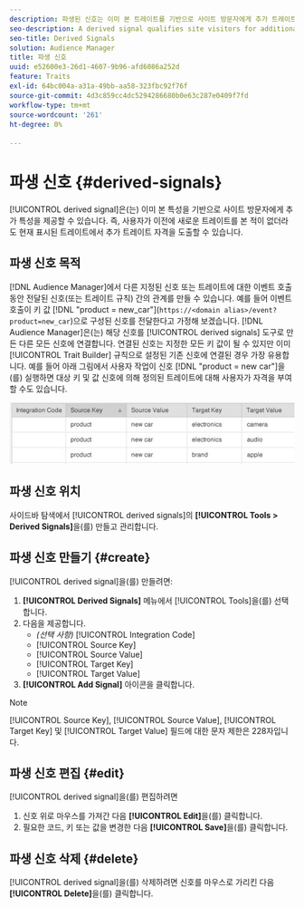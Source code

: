 ```yaml
---
description: 파생된 신호는 이미 본 트레이트를 기반으로 사이트 방문자에게 추가 트레이트를 부여합니다. 즉, 사용자가 이전에 새로운 트레이트를 본 적이 없더라도 현재 표시된 트레이트에서 추가 트레이트 자격을 도출할 수 있습니다.
seo-description: A derived signal qualifies site visitors for additional traits based on a trait they've already seen. In other words, additional trait qualification can be derived from a currently exhibited trait even if a user has never seen the new trait before.
seo-title: Derived Signals
solution: Audience Manager
title: 파생 신호
uuid: e52600e3-26d1-4607-9b96-afd6086a252d
feature: Traits
exl-id: 64bc004a-a31a-49bb-aa58-323fbc92f76f
source-git-commit: 4d3c859cc4dc5294286680b0e63c287e0409f7fd
workflow-type: tm+mt
source-wordcount: '261'
ht-degree: 0%

---
```


# 파생 신호 {#derived-signals}

[!UICONTROL derived signal]은(는) 이미 본 특성을 기반으로 사이트 방문자에게 추가 특성을 제공할 수 있습니다. 즉, 사용자가 이전에 새로운 트레이트를 본 적이 없더라도 현재 표시된 트레이트에서 추가 트레이트 자격을 도출할 수 있습니다.

<!-- c_tb_derived_signal.xml -->

## 파생 신호 목적

[!DNL Audience Manager]에서 다른 지정된 신호 또는 트레이트에 대한 이벤트 호출 동안 전달된 신호(또는 트레이트 규칙) 간의 관계를 만들 수 있습니다. 예를 들어 이벤트 호출이 키 값 [!DNL "product = new_car"]&#x200B;(`https://<domain alias>/event?product=new_car`)으로 구성된 신호를 전달한다고 가정해 보겠습니다. [!DNL Audience Manager]은(는) 해당 신호를 [!UICONTROL derived signals] 도구로 만든 다른 모든 신호에 연결합니다. 연결된 신호는 지정한 모든 키 값이 될 수 있지만 이미 [!UICONTROL Trait Builder] 규칙으로 설정된 기존 신호에 연결된 경우 가장 유용합니다. 예를 들어 아래 그림에서 사용자 작업이 신호 [!DNL "product = new car"]을(를) 실행하면 대상 키 및 값 신호에 의해 정의된 트레이트에 대해 사용자가 자격을 부여할 수도 있습니다.

![](assets/derived_signal_example.png)

## 파생 신호 위치

사이드바 탐색에서 [!UICONTROL derived signals]의 **[!UICONTROL Tools > Derived Signals]**&#x200B;을(를) 만들고 관리합니다.

## 파생 신호 만들기 {#create}

<!-- t_tb_create_derived.xml -->

[!UICONTROL derived signal]을(를) 만들려면:

1. **[!UICONTROL Derived Signals]** 메뉴에서 [!UICONTROL Tools]을(를) 선택합니다.
1. 다음을 제공합니다.
   * *(선택 사항)* [!UICONTROL Integration Code]
   * [!UICONTROL Source Key]
   * [!UICONTROL Source Value]
   * [!UICONTROL Target Key]
   * [!UICONTROL Target Value]
1. **[!UICONTROL Add Signal]** 아이콘을 클릭합니다.

>[!NOTE]
>
>[!UICONTROL Source Key], [!UICONTROL Source Value], [!UICONTROL Target Key] 및 [!UICONTROL Target Value] 필드에 대한 문자 제한은 228자입니다.

## 파생 신호 편집 {#edit}

<!-- t_tb_edit_derived.xml -->

[!UICONTROL derived signal]을(를) 편집하려면

1. 신호 위로 마우스를 가져간 다음 **[!UICONTROL Edit]**&#x200B;을(를) 클릭합니다.
2. 필요한 코드, 키 또는 값을 변경한 다음 **[!UICONTROL Save]**&#x200B;을(를) 클릭합니다.

## 파생 신호 삭제 {#delete}

<!-- t_tb_delete_derived.xml -->

[!UICONTROL derived signal]을(를) 삭제하려면 신호를 마우스로 가리킨 다음 **[!UICONTROL Delete]**&#x200B;을(를) 클릭합니다.
